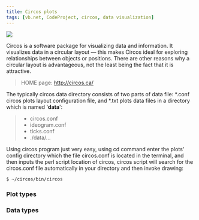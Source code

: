 ```yaml
---
title: Circos plots
tags: [vb.net, CodeProject, circos, data visualization]
---
```


![](http://circos.ca/img/news/circos-cancer-cell.png)

Circos is a software package for visualizing data and information. It visualizes data in a circular layout — this makes Circos ideal for exploring relationships between objects or positions. There are other reasons why a circular layout is advantageous, not the least being the fact that it is attractive.

> HOME page: http://circos.ca/

The typically circos data directory consists of two parts of data file: \*.conf circos plots layout configuration file, and \*.txt plots data files in a directory which is named '**data**':

>  + circos.conf
>  + ideogram.conf
>  + ticks.conf
>  + ./data/...

Using circos program just very easy, using cd command enter the plots' config directory which the file circos.conf is located in the terminal, and then inputs the perl script location of circos, circos script will search for the circos.conf file automatically in your directory and then invoke drawing:

```bash
$ ~/circos/bin/circos
```

### Plot types
### Data types